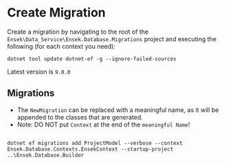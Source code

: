 # Create Migration

Create a migration by navigating to the root of the `Ensek\Data_Service\Ensek.Database.Migrations` project and executing the following (for each context you need):

``` dos
dotnet tool update dotnet-ef -g --ignore-failed-sources
```
Latest version is `9.0.0`

## Migrations 
- The `NewMigration` can be replaced with a meaningful name, as it will be appended to the classes that are generated.
- Note: DO NOT put `Context` at the end of the `meaningful Name`!

``` dos

dotnet ef migrations add ProjectModel --verbose --context Ensek.Database.Contexts.EnsekContext --startup-project ..\Ensek.Database.Builder

```
